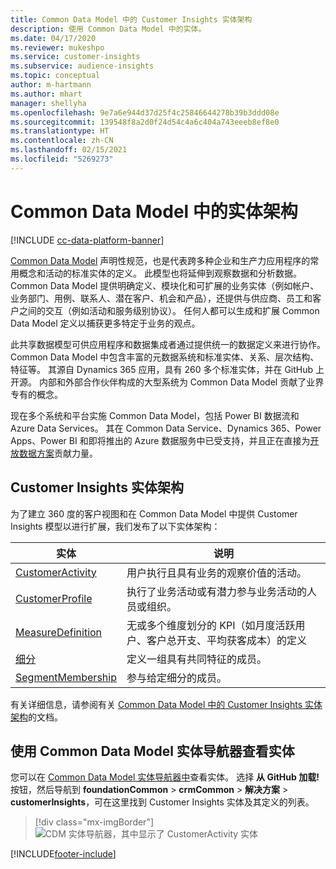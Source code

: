 ```yaml
---
title: Common Data Model 中的 Customer Insights 实体架构
description: 使用 Common Data Model 中的实体。
ms.date: 04/17/2020
ms.reviewer: mukeshpo
ms.service: customer-insights
ms.subservice: audience-insights
ms.topic: conceptual
author: m-hartmann
ms.author: mhart
manager: shellyha
ms.openlocfilehash: 9e7a6e944d37d25f4c25846644278b39b3ddd08e
ms.sourcegitcommit: 139548f8a2d0f24d54c4a6c404a743eeeb8ef8e0
ms.translationtype: HT
ms.contentlocale: zh-CN
ms.lasthandoff: 02/15/2021
ms.locfileid: "5269273"
---
```

# <a name="entity-schemas-in-common-data-model"></a>Common Data Model 中的实体架构

[!INCLUDE [cc-data-platform-banner](../includes/cc-data-platform-banner.md)]

[Common Data Model](https://docs.microsoft.com/common-data-model/) 声明性规范，也是代表跨多种企业和生产力应用程序的常用概念和活动的标准实体的定义。 此模型也将延伸到观察数据和分析数据。 Common Data Model 提供明确定义、模块化和可扩展的业务实体（例如帐户、业务部门、用例、联系人、潜在客户、机会和产品），还提供与供应商、员工和客户之间的交互（例如活动和服务级别协议）。 任何人都可以生成和扩展 Common Data Model 定义以捕获更多特定于业务的观点。

此共享数据模型可供应用程序和数据集成者通过提供统一的数据定义来进行协作。 Common Data Model 中包含丰富的元数据系统和标准实体、关系、层次结构、特征等。 其源自 Dynamics 365 应用，具有 260 多个标准实体，并在 GitHub 上开源。 内部和外部合作伙伴构成的大型系统为 Common Data Model 贡献了业界专有的概念。

现在多个系统和平台实施 Common Data Model，包括 Power BI 数据流和 Azure Data Services。 其在 Common Data Service、Dynamics 365、Power Apps、Power BI 和即将推出的 Azure 数据服务中已受支持，并且正在直接为[开放数据方案](https://www.microsoft.com/open-data-initiative)贡献力量。

## <a name="customer-insights-entity-schemas"></a>Customer Insights 实体架构

为了建立 360 度的客户视图和在 Common Data Model 中提供 Customer Insights 模型以进行扩展，我们发布了以下实体架构：

| 实体 | 说明 |
|---------|---------|
|[CustomerActivity](https://docs.microsoft.com/common-data-model/schema/core/applicationcommon/foundationcommon/crmcommon/solutions/customerinsights/customeractivity) | 用户执行且具有业务的观察价值的活动。 |
|[CustomerProfile](https://docs.microsoft.com/common-data-model/schema/core/applicationcommon/foundationcommon/crmcommon/solutions/customerinsights/customerprofile) | 执行了业务活动或有潜力参与业务活动的人员或组织。 |
|[MeasureDefinition](https://docs.microsoft.com/common-data-model/schema/core/applicationcommon/foundationcommon/crmcommon/solutions/customerinsights/measuredefinition) | 无或多个维度划分的 KPI（如月度活跃用户、客户总开支、平均获客成本）的定义 |
|[细分](https://docs.microsoft.com/common-data-model/schema/core/applicationcommon/foundationcommon/crmcommon/solutions/customerinsights/segment) | 定义一组具有共同特征的成员。 |
|[SegmentMembership](https://docs.microsoft.com/common-data-model/schema/core/applicationcommon/foundationcommon/crmcommon/solutions/customerinsights/segmentmembership) | 参与给定细分的成员。 |

有关详细信息，请参阅有关 [Common Data Model 中的 Customer Insights 实体架构](https://docs.microsoft.com/common-data-model/schema/core/applicationcommon/foundationcommon/crmcommon/solutions/customerinsights/overview)的文档。

## <a name="view-entities-using-the-common-data-model-entity-navigator"></a>使用 Common Data Model 实体导航器查看实体

您可以在 [Common Data Model 实体导航器中](https://microsoft.github.io/CDM/)查看实体。 选择 **从 GitHub 加载!** 按钮，然后导航到 **foundationCommon** > **crmCommon** > **解决方案** > **customerInsights**，可在这里找到 Customer Insights 实体及其定义的列表。
> [!div class="mx-imgBorder"]
> ![CDM 实体导航器，其中显示了 CustomerActivity 实体](media/CDM-entity-navigator.png "CDM 实体导航器，其中显示了 CustomerActivity 实体")


[!INCLUDE[footer-include](../includes/footer-banner.md)]
